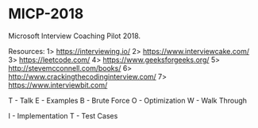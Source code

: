 # MICP-2018
Microsoft Interview Coaching Pilot 2018.

Resources:
 1> https://interviewing.io/
 2> https://www.interviewcake.com/
 3> https://leetcode.com/
 4> https://www.geeksforgeeks.org/
 5> http://stevemcconnell.com/books/
 6> http://www.crackingthecodinginterview.com/
 7> https://www.interviewbit.com/
 
T - Talk
E - Examples
B - Brute Force
O - Optimization
W - Walk Through

I - Implementation
T - Test Cases
